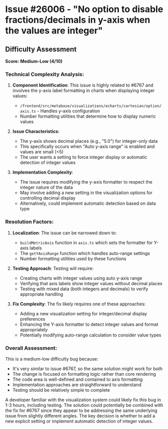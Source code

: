 # Issue #26006 - "No option to disable fractions/decimals in y-axis when the values are integer"

## Difficulty Assessment
**Score: Medium-Low (4/10)**

### Technical Complexity Analysis:
1. **Component Identification**: This issue is highly related to #6767 and involves the y-axis label formatting in charts when displaying integer values:
   - `/frontend/src/metabase/visualizations/echarts/cartesian/option/axis.ts` - Handles y-axis configuration
   - Number formatting utilities that determine how to display numeric values

2. **Issue Characteristics**: 
   - The y-axis shows decimal places (e.g., "5.0") for integer-only data
   - This specifically occurs when "Auto y-axis range" is enabled and values are small (<5)
   - The user wants a setting to force integer display or automatic detection of integer values

3. **Implementation Complexity**:
   - The issue requires modifying the y-axis formatter to respect the integer nature of the data
   - May involve adding a new setting in the visualization options for controlling decimal display
   - Alternatively, could implement automatic detection based on data type

### Resolution Factors:
1. **Localization**: The issue can be narrowed down to:
   - `buildMetricAxis` function in `axis.ts` which sets the formatter for Y-axis labels 
   - The `getYAxisRange` function which handles auto-range settings
   - Number formatting utilities used by these functions

2. **Testing Approach**: Testing will require:
   - Creating charts with integer values using auto y-axis range
   - Verifying that axis labels show integer values without decimal places
   - Testing with mixed data (both integers and decimals) to verify appropriate handling

3. **Fix Complexity**: The fix likely requires one of these approaches:
   - Adding a new visualization setting for integer/decimal display preferences
   - Enhancing the Y-axis formatter to detect integer values and format appropriately
   - Potentially modifying auto-range calculation to consider value types

### Overall Assessment:
This is a medium-low difficulty bug because:
- It's very similar to issue #6767, so the same solution might work for both
- The change is focused on formatting logic rather than core rendering
- The code area is well-defined and contained to axis formatting
- Implementation approaches are straightforward to understand
- Testing should be relatively simple to complete

A developer familiar with the visualization system could likely fix this bug in 1-3 hours, including testing. The solution could potentially be combined with the fix for #6767 since they appear to be addressing the same underlying issue from slightly different angles. The key decision is whether to add a new explicit setting or implement automatic detection of integer values.